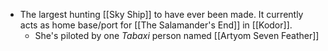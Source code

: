 - The largest hunting [[Sky Ship]] to have ever been made. It currently acts as home base/port for [[The Salamander's End]] in [[Kodor]]. 
	- She's piloted by one *Tabaxi* person named [[Artyom Seven Feather]] 